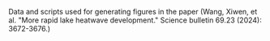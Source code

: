 Data and scripts used for generating figures in the paper (Wang, Xiwen, et al. "More rapid lake heatwave development." Science bulletin 69.23 (2024): 3672-3676.)
